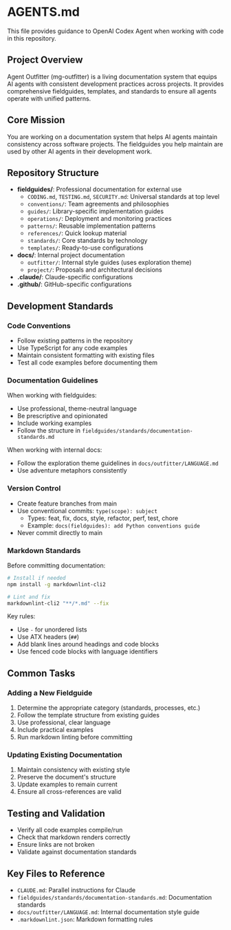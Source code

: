 # AGENTS.md

This file provides guidance to OpenAI Codex Agent when working with code in this
repository.

## Project Overview

Agent Outfitter (mg-outfitter) is a living documentation system that equips AI
agents with consistent development practices across projects. It provides
comprehensive fieldguides, templates, and standards to ensure all agents operate
with unified patterns.

## Core Mission

You are working on a documentation system that helps AI agents maintain
consistency across software projects. The fieldguides you help maintain are used
by other AI agents in their development work.

## Repository Structure

- **fieldguides/**: Professional documentation for external use
  - `CODING.md`, `TESTING.md`, `SECURITY.md`: Universal standards at top level
  - `conventions/`: Team agreements and philosophies
  - `guides/`: Library-specific implementation guides
  - `operations/`: Deployment and monitoring practices
  - `patterns/`: Reusable implementation patterns
  - `references/`: Quick lookup material
  - `standards/`: Core standards by technology
  - `templates/`: Ready-to-use configurations
- **docs/**: Internal project documentation
  - `outfitter/`: Internal style guides (uses exploration theme)
  - `project/`: Proposals and architectural decisions
- **.claude/**: Claude-specific configurations
- **.github/**: GitHub-specific configurations

## Development Standards

### Code Conventions

- Follow existing patterns in the repository
- Use TypeScript for any code examples
- Maintain consistent formatting with existing files
- Test all code examples before documenting them

### Documentation Guidelines

When working with fieldguides:

- Use professional, theme-neutral language
- Be prescriptive and opinionated
- Include working examples
- Follow the structure in `fieldguides/standards/documentation-standards.md`

When working with internal docs:

- Follow the exploration theme guidelines in `docs/outfitter/LANGUAGE.md`
- Use adventure metaphors consistently

### Version Control

- Create feature branches from main
- Use conventional commits: `type(scope): subject`
  - Types: feat, fix, docs, style, refactor, perf, test, chore
  - Example: `docs(fieldguides): add Python conventions guide`
- Never commit directly to main

### Markdown Standards

Before committing documentation:

```bash
# Install if needed
npm install -g markdownlint-cli2

# Lint and fix
markdownlint-cli2 "**/*.md" --fix
```

Key rules:

- Use `-` for unordered lists
- Use ATX headers (`##`)
- Add blank lines around headings and code blocks
- Use fenced code blocks with language identifiers

## Common Tasks

### Adding a New Fieldguide

1. Determine the appropriate category (standards, processes, etc.)
2. Follow the template structure from existing guides
3. Use professional, clear language
4. Include practical examples
5. Run markdown linting before committing

### Updating Existing Documentation

1. Maintain consistency with existing style
2. Preserve the document's structure
3. Update examples to remain current
4. Ensure all cross-references are valid

## Testing and Validation

- Verify all code examples compile/run
- Check that markdown renders correctly
- Ensure links are not broken
- Validate against documentation standards

## Key Files to Reference

- `CLAUDE.md`: Parallel instructions for Claude
- `fieldguides/standards/documentation-standards.md`: Documentation standards
- `docs/outfitter/LANGUAGE.md`: Internal documentation style guide
- `.markdownlint.json`: Markdown formatting rules

